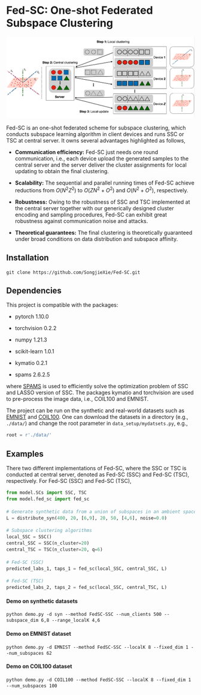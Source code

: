 # Fed-SC: One-shot Federated Subspace Clustering

![avatar](./imgs/log.png)

Fed-SC is an one-shot federated scheme for subspace clustering, which conducts subspace learning algorithm in client devices and runs SSC or TSC at central server. It owns several advantages highlighted as follows,

* **Communication efficiency:** Fed-SC just needs one round communication, i.e., each device upload the generated samples to the central server and the server deliver the cluster assignments for local updating to obtain the final clustering.

* **Scalability:** The sequential and parallel running times of Fed-SC achieve reductions from $O(N^2Z^2)$ to $O(ZN^2+O^2)$ and $O(N^2+O^2)$, respectively.

* **Robustness:** Owing to the robustness of SSC and TSC implemented at the central server together with our generically designed cluster encoding and sampling procedures, Fed-SC can exhibit great robustness against communication noise and attacks.

* **Theoretical guarantees:** The final clustering is theoretically guaranteed under broad conditions on data distribution and subspace affinity.

## Installation

```shell
git clone https://github.com/SongjieXie/Fed-SC.git
```

## Dependencies

This project is compatible with the packages:

* pytorch 1.10.0

* torchvision 0.2.2

* numpy 1.21.3

* scikit-learn 1.0.1

* kymatio 0.2.1

* spams 2.6.2.5

where [SPAMS](http://thoth.inrialpes.fr/people/mairal/spams/) is used to efficiently solve the optimization problem of SSC and LASSO version of SSC. The packages kymatio and torchvision are used to pre-process the image data, i.e., COIL100 and EMNIST. 

The project can be run on the synthetic and real-world datasets such as [EMNIST](https://www.nist.gov/itl/products-and-services/emnist-dataset) and [COIL100](https://www.cs.columbia.edu/CAVE/software/softlib/coil-100.php). One can download the datasets in a directory (e.g., `./data/`) and change the root parameter in `data_setup/mydatsets.py`, e.g.,

```python
root = r'./data/'
```

## Examples

There two different implementations of Fed-SC, where the SSC or TSC is conducted at central server, denoted as Fed-SC (SSC) and Fed-SC (TSC), respectively. For Fed-SC (SSC) and Fed-SC (TSC),

```python
from model.SCs import SSC, TSC
from model.fed_sc import fed_sc

# Generate synthetic data from a union of subspaces in an ambient space.
L = distribute_syn(400, 20, [6,9], 20, 50, [4,6], noise=0.0)

# Subspace clustering algorithms
local_SSC = SSC()
central_SSC = SSC(n_cluster=20)
central_TSC = TSC(n_cluster=20, q=6)

# Fed-SC (SSC)
predicted_labs_1, taps_1 = fed_sc(local_SSC, central_SSC, L)

# Fed-SC (TSC)
predicted_labs_2, taps_2 = fed_sc(local_SSC, central_TSC, L)
```

#### Demo on synthetic datasets

```shell
python demo.py -d syn --method FedSC-SSC --num_clients 500 --subspace_dim 6,8 --range_localK 4,6
```

#### Demo on EMNIST dataset

```shell
python demo.py -d EMNIST --method FedSC-SSC --localK 8 --fixed_dim 1 --num_subspaces 62
```

#### Demo on COIL100 dataset

```shell
python demo.py -d COIL100 --method FedSC-SSC --localK 8 --fixed_dim 1 --num_subspaces 100
```
